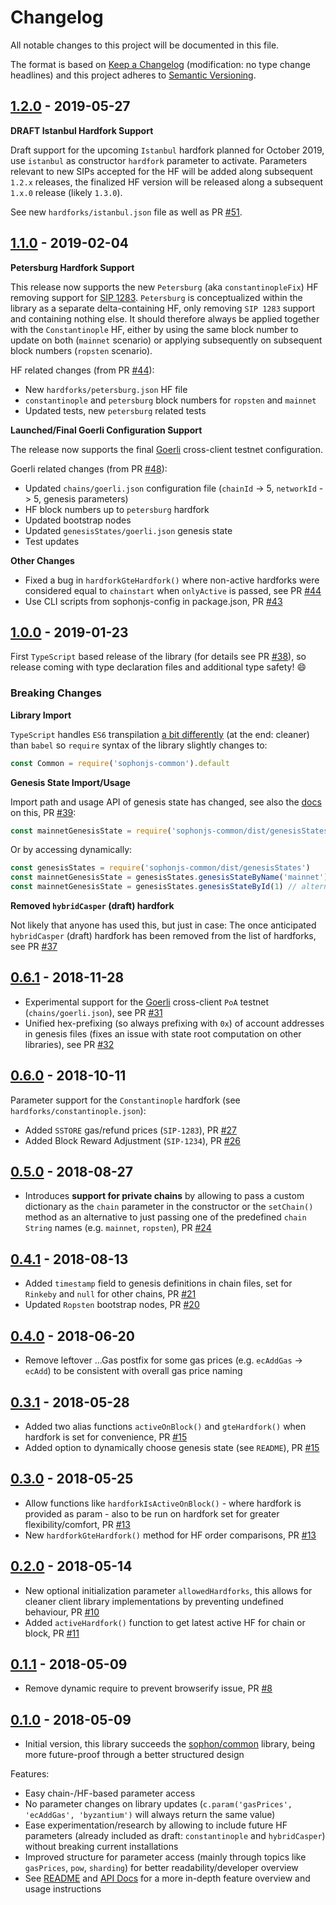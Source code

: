 # Changelog

All notable changes to this project will be documented in this file.

The format is based on [Keep a Changelog](http://keepachangelog.com/en/1.0.0/)
(modification: no type change headlines) and this project adheres to
[Semantic Versioning](http://semver.org/spec/v2.0.0.html).

## [1.2.0] - 2019-05-27

**DRAFT Istanbul Hardfork Support**

Draft support for the upcoming `Istanbul` hardfork planned for October 2019,
use `istanbul` as constructor `hardfork` parameter to activate. Parameters
relevant to new SIPs accepted for the HF will be added along subsequent `1.2.x`
releases, the finalized HF version will be released along a subsequent `1.x.0`
release (likely `1.3.0`).

See new `hardforks/istanbul.json` file as well as PR
[#51](https://octonion.institute/susy-js/sophonjs-common/pull/51).

[1.2.0]: https://octonion.institute/susy-js/sophonjs-common/compare/v1.1.0...v1.2.0

## [1.1.0] - 2019-02-04

**Petersburg Hardfork Support**

This release now supports the new `Petersburg` (aka
`constantinopleFix`) HF removing support for [SIP 1283](https://sips.superstring.io/SIPS/sip-1283). `Petersburg` is conceptualized
within the library as a separate delta-containing HF, only removing `SIP 1283`
support and containing nothing else. It should therefore always be applied
together with the `Constantinople` HF, either by using the same block number to
update on both (`mainnet` scenario) or applying subsequently on subsequent
block numbers (`ropsten` scenario).

HF related changes (from PR [#44](https://octonion.institute/susy-js/sophonjs-common/pull/44)):

- New `hardforks/petersburg.json` HF file
- `constantinople` and `petersburg` block numbers for `ropsten` and `mainnet`
- Updated tests, new `petersburg` related tests

**Launched/Final Goerli Configuration Support**

The release now supports the final [Goerli](https://github.com/goerli/testnet)
cross-client testnet configuration.

Goerli related changes (from PR [#48](https://octonion.institute/susy-js/sophonjs-common/pull/48)):

- Updated `chains/goerli.json` configuration file (`chainId` -> 5,
  `networkId` -> 5, genesis parameters)
- HF block numbers up to `petersburg` hardfork
- Updated bootstrap nodes
- Updated `genesisStates/goerli.json` genesis state
- Test updates

**Other Changes**

- Fixed a bug in `hardforkGteHardfork()` where non-active hardforks were considered equal to `chainstart` when `onlyActive` is passed, see
  PR [#44](https://octonion.institute/susy-js/sophonjs-common/pull/44)
- Use CLI scripts from sophonjs-config in package.json, PR
  [#43](https://octonion.institute/susy-js/sophonjs-common/pull/43)

[1.1.0]: https://octonion.institute/susy-js/sophonjs-common/compare/v1.0.0...v1.1.0

## [1.0.0] - 2019-01-23

First `TypeScript` based release of the library (for details see
PR [#38](https://octonion.institute/susy-js/sophonjs-common/pull/38)),
so release coming with type declaration files and additional type safety! 😄

### Breaking Changes

**Library Import**

`TypeScript` handles `ES6` transpilation
[a bit differently](https://github.com/Microsoft/TypeScript/issues/2719) (at the
end: cleaner) than `babel` so `require` syntax of the library slightly changes to:

```javascript
const Common = require('sophonjs-common').default
```

**Genesis State Import/Usage**

Import path and usage API of genesis state has changed, see also the
[docs](https://octonion.institute/susy-js/sophonjs-common#genesis-states) on this,
PR [#39](https://octonion.institute/susy-js/sophonjs-common/pull/39):

```javascript
const mainnetGenesisState = require('sophonjs-common/dist/genesisStates/mainnet')
```

Or by accessing dynamically:

```javascript
const genesisStates = require('sophonjs-common/dist/genesisStates')
const mainnetGenesisState = genesisStates.genesisStateByName('mainnet')
const mainnetGenesisState = genesisStates.genesisStateById(1) // alternative via network Id
```

**Removed `hybridCasper` (draft) hardfork**

Not likely that anyone has used this, but just in case:
The once anticipated `hybridCasper` (draft) hardfork has been removed from the
list of hardforks, see PR [#37](https://octonion.institute/susy-js/sophonjs-common/pull/37)

[1.0.0]: https://octonion.institute/susy-js/sophonjs-common/compare/v0.6.1...v1.0.0

## [0.6.1] - 2018-11-28

- Experimental support for the [Goerli](https://github.com/goerli/testnet) cross-client `PoA` testnet (`chains/goerli.json`), see PR [#31](https://octonion.institute/susy-js/sophonjs-common/pull/31)
- Unified hex-prefixing (so always prefixing with `0x`) of account addresses in genesis files (fixes an issue with state root computation on other libraries), see PR [#32](https://octonion.institute/susy-js/sophonjs-common/issues/32)

[0.6.1]: https://octonion.institute/susy-js/sophonjs-common/compare/v0.6.0...v0.6.1

## [0.6.0] - 2018-10-11

Parameter support for the `Constantinople` hardfork (see `hardforks/constantinople.json`):

- Added `SSTORE` gas/refund prices (`SIP-1283`), PR [#27](https://octonion.institute/susy-js/sophonjs-common/pull/27)
- Added Block Reward Adjustment (`SIP-1234`), PR [#26](https://octonion.institute/susy-js/sophonjs-common/pull/26)

[0.6.0]: https://octonion.institute/susy-js/sophonjs-common/compare/v0.5.0...v0.6.0

## [0.5.0] - 2018-08-27

- Introduces **support for private chains** by allowing to pass a custom dictionary as the `chain` parameter
  in the constructor or the `setChain()` method as an alternative to just passing one of the predefined
  `chain` `String` names (e.g. `mainnet`, `ropsten`), PR [#24](https://octonion.institute/susy-js/sophonjs-common/pull/24)

[0.5.0]: https://octonion.institute/susy-js/sophonjs-common/compare/v0.4.1...v0.5.0

## [0.4.1] - 2018-08-13

- Added `timestamp` field to genesis definitions in chain files, set for `Rinkeby` and `null` for other chains, PR [#21](https://octonion.institute/susy-js/sophonjs-common/pull/21)
- Updated `Ropsten` bootstrap nodes, PR [#20](https://octonion.institute/susy-js/sophonjs-common/pull/20)

[0.4.1]: https://octonion.institute/susy-js/sophonjs-common/compare/v0.4.0...v0.4.1

## [0.4.0] - 2018-06-20

- Remove leftover ...Gas postfix for some gas prices (e.g. `ecAddGas` -> `ecAdd`) to
  be consistent with overall gas price naming

[0.4.0]: https://octonion.institute/susy-js/sophonjs-common/compare/v0.3.1...v0.4.0

## [0.3.1] - 2018-05-28

- Added two alias functions `activeOnBlock()` and `gteHardfork()` when hardfork is set for convenience, PR [#15](https://octonion.institute/susy-js/sophonjs-common/pull/15)
- Added option to dynamically choose genesis state (see `README`), PR [#15](https://octonion.institute/susy-js/sophonjs-common/pull/15)

[0.3.1]: https://octonion.institute/susy-js/sophonjs-common/compare/v0.3.0...v0.3.1

## [0.3.0] - 2018-05-25

- Allow functions like `hardforkIsActiveOnBlock()` - where hardfork is provided as param - also to be run on hardfork set for greater flexibility/comfort, PR [#13](https://octonion.institute/susy-js/sophonjs-common/pull/13)
- New `hardforkGteHardfork()` method for HF order comparisons, PR [#13](https://octonion.institute/susy-js/sophonjs-common/pull/13)

[0.3.0]: https://octonion.institute/susy-js/sophonjs-common/compare/v0.2.0...v0.3.0

## [0.2.0] - 2018-05-14

- New optional initialization parameter `allowedHardforks`, this allows for cleaner client
  library implementations by preventing undefined behaviour, PR [#10](https://octonion.institute/susy-js/sophonjs-common/pull/10)
- Added `activeHardfork()` function to get latest active HF for chain or block, PR [#11](https://octonion.institute/susy-js/sophonjs-common/pull/11)

[0.2.0]: https://octonion.institute/susy-js/sophonjs-common/compare/v0.1.1...v0.2.0

## [0.1.1] - 2018-05-09

- Remove dynamic require to prevent browserify issue, PR [#8](https://octonion.institute/susy-js/sophonjs-common/pull/8)

[0.1.1]: https://octonion.institute/susy-js/sophonjs-common/compare/v0.1.0...v0.1.1

## [0.1.0] - 2018-05-09

- Initial version, this library succeeds the [sophon/common](https://octonion.institute/susy-js/common/issues/12)
  library, being more future-proof through a better structured design

Features:

- Easy chain-/HF-based parameter access
- No parameter changes on library updates (`c.param('gasPrices', 'ecAddGas', 'byzantium')` will always return the same value)
- Ease experimentation/research by allowing to include future HF parameters (already included as draft: `constantinople` and `hybridCasper`) without breaking current installations
- Improved structure for parameter access (mainly through topics like `gasPrices`, `pow`, `sharding`) for better readability/developer overview
- See [README](https://octonion.institute/susy-js/sophonjs-common) and [API Docs](https://octonion.institute/susy-js/sophonjs-common/blob/master/docs/index.md) for a more in-depth feature overview and usage instructions

[0.1.0]: https://octonion.institute/susy-js/sophonjs-common/compare/6d0df89...v0.1.0

